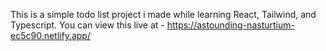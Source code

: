 This is a simple todo list project i made while learning React, Tailwind, and Typescript. You can view this live at - https://astounding-nasturtium-ec5c90.netlify.app/
